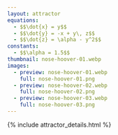 ```yaml
---
layout: attractor
equations:
  - $$\dot{x} = y$$
  - $$\dot{y} = -x + y\, z$$
  - $$\dot{z} = \alpha - y^2$$
constants:
  - $$\alpha = 1.5$$
thumbnail: nose-hoover-01.webp
images:
  - preview: nose-hoover-01.webp
    full: nose-hoover-01.png
  - preview: nose-hoover-02.webp
    full: nose-hoover-02.png
  - preview: nose-hoover-03.webp
    full: nose-hoover-03.png
---
```

{% include attractor_details.html %}
